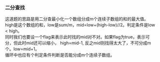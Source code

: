 ### 二分查找
这道题的思路是用二分查最小化一个数组分成m个连续子数组的和的最大值。  
high是这个数组的和，low是sum/m，mid=low+(high-low)//2。判定条件是low < high。  
同时我们也要设一个flag来表示此时找的mid对不对。如果flag为true，表示可分，但此时mid还可以缩小， high=mid-1, 反之mid则找得太大了，不可分成m个。low=mid+1。  
循环中也应有个判定条件判断是否能分成m个连续子数组。 